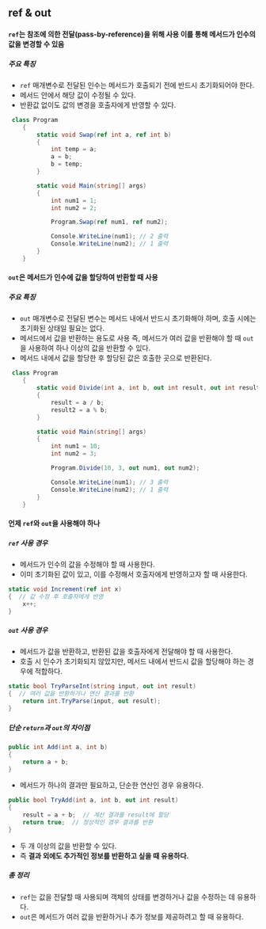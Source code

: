 ## ref & out

#### `ref`는 참조에 의한 전달(pass-by-reference)을 위해 사용 이를 통해 메서드가 인수의 값을 변경할 수 있음
##### 주요 특징
- `ref` 매개변수로 전달된 인수는 메서드가 호출되기 전에 반드시 초기화되어야 한다.
- 메서드 안에서 해당 값이 수정될 수 있다.
- 반환값 없이도 값의 변경을 호출자에게 반영할 수 있다.

```cs
 class Program
    {
        static void Swap(ref int a, ref int b)
        {
            int temp = a;
            a = b;
            b = temp;
        }

        static void Main(string[] args)
        {
            int num1 = 1;
            int num2 = 2;

            Program.Swap(ref num1, ref num2);

            Console.WriteLine(num1); // 2 출력
            Console.WriteLine(num2); // 1 출력
        }
    }
```

#### `out`은 메서드가 인수에 값을 할당하여 반환할 때 사용
##### 주요 특징
- `out` 매개변수로 전달된 변수는 메서드 내에서 반드시 초기화해야 하며, 호출 시에는 초기화된 상태일 필요는 없다.
- 메서드에서 값을 반환하는 용도로 사용 즉, 메서드가 여러 값을 반환해야 할 때 `out`을 사용하여 하나 이상의 값을 반환할 수 있다.
- 메서드 내에서 값을 할당한 후 할당된 값은 호출한 곳으로 반환된다.

```cs
 class Program
    {
        static void Divide(int a, int b, out int result, out int result2)
        {
            result = a / b;
            result2 = a % b;
        }

        static void Main(string[] args)
        {
            int num1 = 10;
            int num2 = 3;

            Program.Divide(10, 3, out num1, out num2);

            Console.WriteLine(num1); // 3 출력
            Console.WriteLine(num2); // 1 출력
        }
    }
```

#### 언제 `ref`와 `out`을 사용해야 하나
##### `ref` 사용 경우
- 메서드가 인수의 값을 수정해야 할 때 사용한다.
- 이미 초기화된 값이 있고, 이를 수정해서 호출자에게 반영하고자 할 때 사용한다.

```cs
static void Increment(ref int x)
{  // 값 수정 후 호출자에게 반영
    x++;
}
```

##### `out` 사용 경우
- 메서드가 값을 반환하고, 반환된 값을 호출자에게 전달해야 할 때 사용한다.
- 호출 시 인수가 초기화되지 않았지만, 메서드 내에서 반드시 값을 할당해야 하는 경우에 적합하다.

```cs
static bool TryParseInt(string input, out int result)
{  // 여러 값을 반환하거나 연산 결과를 반환
    return int.TryParse(input, out result);
}
```

##### 단순 `return`과 `out`의 차이점
```cs
public int Add(int a, int b)
{
    return a + b;
}
```
- 메서드가 하나의 결과만 필요하고, 단순한 연산인 경우 유용하다.

```cs
public bool TryAdd(int a, int b, out int result)
{
    result = a + b;  // 계산 결과를 result에 할당
    return true;  // 정상적인 경우 결과를 반환
}
```
- 두 개 이상의 값을 반환할 수 있다.
- 즉 **결과 외에도 추가적인 정보를 반환하고 싶을 때 유용하다.**

##### 총 정리
- `ref`는 값을 전달할 때 사용되며 객체의 상태를 변경하거나 값을 수정하는 데 유용하다.
- `out`은 메서드가 여러 값을 반환하거나 추가 정보를 제공하려고 할 때 유용하다.
